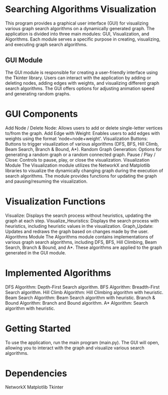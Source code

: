 # Searching Algorithms Visualization

This program provides a graphical user interface (GUI) for visualizing various graph search algorithms on a dynamically generated graph. The application is divided into three main modules: GUI, Visualization, and Algorithms. Each module serves a specific purpose in creating, visualizing, and executing graph search algorithms.

## GUI Module
The GUI module is responsible for creating a user-friendly interface using the Tkinter library. Users can interact with the application by adding or deleting nodes, adding edges with weights, and visualizing different graph search algorithms. The GUI offers options for adjusting animation speed and generating random graphs.

# GUI Components
Add Node / Delete Node: Allows users to add or delete single-letter vertices to/from the graph.
Add Edge with Weight: Enables users to add edges with weights using the format 'node+node+weight'.
Visualization Buttons: Buttons to trigger visualization of various algorithms (DFS, BFS, Hill Climb, Beam Search, Branch & Bound, A*).
Random Graph Generation: Options for generating a random graph or a random connected graph.
Pause / Play / Close: Controls to pause, play, or close the visualization.
Visualization Module
The Visualization module utilizes the NetworkX and Matplotlib libraries to visualize the dynamically changing graph during the execution of search algorithms. The module provides functions for updating the graph and pausing/resuming the visualization.

# Visualization Functions
Visualize: Displays the search process without heuristics, updating the graph at each step.
Visualize_Heuristics: Displays the search process with heuristics, including heuristic values in the visualization.
Graph_Update: Updates and redraws the graph based on changes made by the user.
Algorithms Module
The Algorithms module contains implementations of various graph search algorithms, including DFS, BFS, Hill Climbing, Beam Search, Branch & Bound, and A*. These algorithms are applied to the graph generated in the GUI module.

# Implemented Algorithms
DFS Algorithm: Depth-First Search algorithm.
BFS Algorithm: Breadth-First Search algorithm.
Hill Climb Algorithm: Hill Climbing algorithm with heuristic.
Beam Search Algorithm: Beam Search algorithm with heuristic.
Branch & Bound Algorithm: Branch and Bound algorithm.
A* Algorithm: Search algorithm with heuristic.

# Getting Started
To use the application, run the main program (main.py). The GUI will open, allowing you to interact with the graph and visualize various search algorithms.

# Dependencies
NetworkX
Matplotlib
Tkinter
